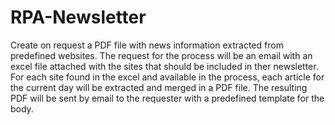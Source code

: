 # RPA-Newsletter

Create on request a PDF file with news information extracted from predefined websites. The request for the process will be an email with an excel file attached with the sites that should be included in ther newsletter. For each site found in the excel and available in the process, each article for the current day will be extracted and merged in a PDF file. The resulting PDF will be sent by email to the requester with a predefined template for the body.
